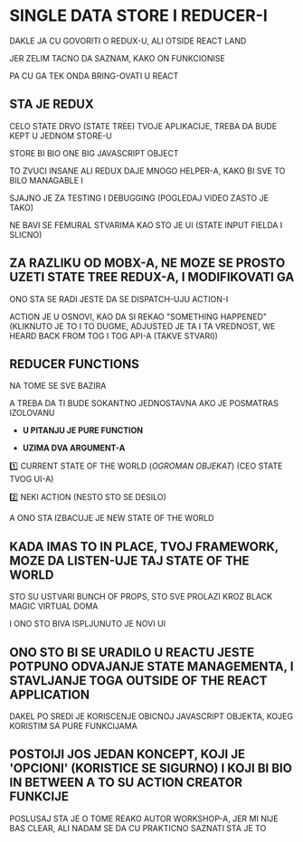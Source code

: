 # SINGLE DATA STORE I REDUCER-I

DAKLE JA CU GOVORITI O REDUX-U, ALI OTSIDE REACT LAND

JER ZELIM TACNO DA SAZNAM, KAKO ON FUNKCIONISE

PA CU GA TEK ONDA BRING-OVATI U REACT

## STA JE REDUX

CELO STATE DRVO (STATE TREE) TVOJE APLIKACIJE, TREBA DA BUDE KEPT U JEDNOM STORE-U

STORE BI BIO ONE BIG JAVASCRIPT OBJECT

TO ZVUCI INSANE ALI REDUX DAJE MNOGO HELPER-A, KAKO BI SVE TO BILO MANAGABLE I

SJAJNO JE ZA TESTING I DEBUGGING (POGLEDAJ VIDEO ZASTO JE TAKO)

NE BAVI SE FEMURAL STVARIMA KAO STO JE UI (STATE INPUT FIELDA I SLICNO)

## ZA RAZLIKU OD MOBX-A, NE MOZE SE PROSTO UZETI STATE TREE REDUX-A, I MODIFIKOVATI GA

ONO STA SE RADI JESTE DA SE DISPATCH-UJU ACTION-I

ACTION JE U OSNOVI, KAO DA SI REKAO "SOMETHING HAPPENED" (KLIKNUTO JE TO I TO DUGME, ADJUSTED JE TA I TA VREDNOST, WE HEARD BACK FROM TOG I TOG API-A (TAKVE STVARI))

## REDUCER FUNCTIONS

NA TOME SE SVE BAZIRA

A TREBA DA TI BUDE SOKANTNO JEDNOSTAVNA AKO JE POSMATRAS IZOLOVANU

- **U PITANJU JE PURE FUNCTION**

- **UZIMA DVA ARGUMENT-A**

:one: CURRENT STATE OF THE WORLD (_OGROMAN OBJEKAT_) (CEO STATE TVOG UI-A)

:two: NEKI ACTION (NESTO STO SE DESILO)

A ONO STA IZBACUJE JE NEW STATE OF THE WORLD

## KADA IMAS TO IN PLACE, TVOJ FRAMEWORK, MOZE DA LISTEN-UJE TAJ STATE OF THE WORLD

STO SU USTVARI BUNCH OF PROPS, STO SVE PROLAZI KROZ BLACK MAGIC VIRTUAL DOMA

I ONO STO BIVA ISPLJUNUTO JE NOVI UI

## ONO STO BI SE URADILO U REACTU JESTE POTPUNO ODVAJANJE STATE MANAGEMENTA, I STAVLJANJE TOGA OUTSIDE OF THE REACT APPLICATION

DAKEL PO SREDI JE KORISCENJE OBICNOJ JAVASCRIPT OBJEKTA, KOJEG KORISTIM SA PURE FUNKCIJAMA

## POSTOIJI JOS JEDAN KONCEPT, KOJI JE 'OPCIONI' (KORISTICE SE SIGURNO) I KOJI BI BIO IN BETWEEN A TO SU ACTION CREATOR FUNKCIJE

POSLUSAJ STA JE O TOME REAKO AUTOR WORKSHOP-A, JER MI NIJE BAS CLEAR, ALI NADAM SE DA CU PRAKTICNO SAZNATI STA JE TO
